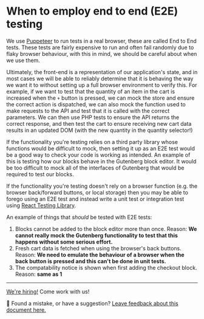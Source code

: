 # When to employ end to end (E2E) testing

We use [Puppeteer](https://pptr.dev/) to run tests in a real browser, these are called End to End tests. These tests are fairly expensive to run and often fail randomly due to flaky browser behaviour, with this in mind, we should be careful about when we use them.

Ultimately, the front-end is a representation of our application's state, and in most cases we will be able
to reliably determine that it is behaving the way we want it to without setting up a full browser environment
to verify this. For example, if we want to test that the quantity of an item in the cart is increased when
the `+` button is pressed, we can mock the store and ensure the correct action is dispatched, we can also mock
the function used to make requests to the API and test that it is called with the correct parameters.
We can then use PHP tests to ensure the API returns the correct response, and then test the cart to ensure
receiving new cart data results in an updated DOM (with the new quantity in the quantity selector!)

If the functionality you're testing relies on a third party library whose functions would be difficult to mock, then
setting it up as an E2E test would be a good way to check your code is working as intended. An example of this
is testing how our blocks behave in the Gutenberg block editor. It would be too difficult to mock all of the
interfaces of Gutenberg that would be required to test our blocks.

If the functionality you're testing doesn't rely on a browser function (e.g. the browser back/forward buttons,
or local storage) then you may be able to forego using an E2E test and instead write a unit test or integration
test using [React Testing Library](https://testing-library.com/docs/react-testing-library/intro/).

An example of things that _should_ be tested with E2E tests:

1.  Blocks cannot be added to the block editor more than once. Reason: **We cannot really mock the Gutenberg functionality
    to test that this happens without some serious effort.**
2.  Fresh cart data is fetched when using the browser's back buttons. Reason: **We need to emulate the behaviour of a
    browser when the back button is pressed and this can't be done in unit tests.**
3.  The compatability notice is shown when first adding the checkout block. Reason: **same as 1**

<!-- FEEDBACK -->

---

[We're hiring!](https://woocommerce.com/careers/) Come work with us!

🐞 Found a mistake, or have a suggestion? [Leave feedback about this document here.](https://github.com/woocommerce/woocommerce-gutenberg-products-block/issues/new?assignees=&labels=type%3A+documentation&template=--doc-feedback.md&title=Feedback%20on%20./docs/testing/when-to-employ-e2e-testing.md)

<!-- /FEEDBACK -->

